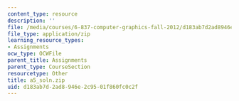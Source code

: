 ```yaml
---
content_type: resource
description: ''
file: /media/courses/6-837-computer-graphics-fall-2012/d183ab7d2ad8946e2c9501f860fc0c2f_a5_soln.zip
file_type: application/zip
learning_resource_types:
- Assignments
ocw_type: OCWFile
parent_title: Assignments
parent_type: CourseSection
resourcetype: Other
title: a5_soln.zip
uid: d183ab7d-2ad8-946e-2c95-01f860fc0c2f
---
```

